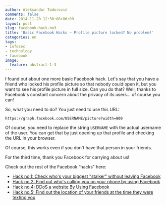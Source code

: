 ```yaml
---
author: Aleksandar Todorović
comments: false
date: 2014-11-20 12:38:08+00:00
layout: post
slug: facebook-hack-no3
title: 'Basic Facebook Hacks – Profile picture locked? No problem!'
categories: en
tags:
- infosec
- technology
- facebook
image:
  feature: abstract-1-3
---
```


I found out about one more basic Facebook hack. Let's say that you have a friend who locked his profile picture so that nobody could open it, but you want to see his profile picture in full size. Can you do that? Well, thanks to Facebook's constant concern about the privacy of its users... of course you can!

So, what you need to do? You just need to use this URL:

    https://graph.facebook.com/USERNAME/picture?width=800

Of course, you need to replace the string `USERNAME` with the actual username of the user. You can get that by just opening up that profile and checking the URL in your browser.

Of course, this works even if you don't have that person in your friends.

For the third time, thank you Facebook for carrying about us!

Check out the rest of the Facebook “hacks” here:

* [Hack no.1: Check who's your biggest "stalker" without leaving Facebook](https://r3bl.github.io/en/facebook-hack-no1/)
* [Hack no.2: Find out who's calling you on your phone by using Facebook](https://r3bl.github.io/en/facebook-hack-no2)
* [Hack no.4: DDoS a website By Using Facebook](https://r3bl.github.io/en/facebook-hack-no4/)
* [Hack no.5: Find out the location of your friends at the time they were texting you](https://r3bl.github.io/en/facebook-hack-no5)

